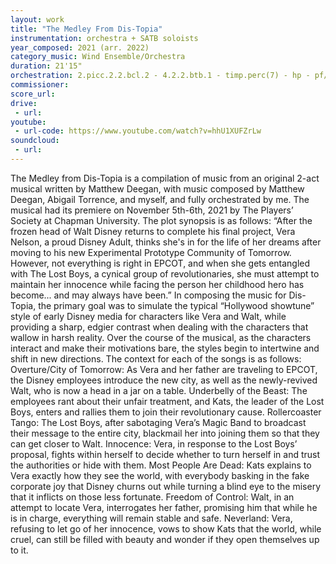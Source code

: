 ```yaml
---
layout: work
title: "The Medley From Dis-Topia"
instrumentation: orchestra + SATB soloists
year_composed: 2021 (arr. 2022)
category_music: Wind Ensemble/Orchestra
duration: 21'15"
orchestration: 2.picc.2.2.bcl.2 - 4.2.2.btb.1 - timp.perc(7) - hp - pf/cel - egtr - bgtr - ds - str - SATB
commissioner:
score_url:
drive:
 - url:
youtube:
 - url-code: https://www.youtube.com/watch?v=hhU1XUFZrLw
soundcloud: 
 - url:
---
```


The Medley from Dis-Topia is a compilation of music from an original 2-act musical written by Matthew Deegan, with music composed by Matthew Deegan, Abigail Torrence, and myself, and fully orchestrated by me. The musical had its premiere on November 5th-6th, 2021 by The Players’ Society at Chapman University. The plot synopsis is as follows:
<span class="teaser">“After the frozen head of Walt Disney returns to complete his final project, Vera Nelson, a proud Disney Adult, thinks she's in for the life of her dreams after moving to his new Experimental Prototype Community of Tomorrow. However, not everything is right in EPCOT, and when she gets entangled with The Lost Boys, a cynical group of revolutionaries, she must attempt to maintain her innocence while facing the person her childhood hero has become... and may always have been.”</span>
In composing the music for Dis-Topia, the primary goal was to simulate the typical “Hollywood showtune” style of early Disney media for characters like Vera and Walt, while providing a sharp, edgier contrast when dealing with the characters that wallow in harsh reality. Over the course of the musical, as the characters interact and make their motivations bare, the styles begin to intertwine and shift in new directions.
The context for each of the songs is as follows:
Overture/City of Tomorrow: As Vera and her father are traveling to EPCOT, the Disney employees introduce the new city, as well as the newly-revived Walt, who is now a head in a jar on a table.
Underbelly of the Beast: The employees rant about their unfair treatment, and Kats, the leader of the Lost Boys, enters and rallies them to join their revolutionary cause.
Rollercoaster Tango: The Lost Boys, after sabotaging Vera’s Magic Band to broadcast their message to the entire city, blackmail her into joining them so that they can get closer to Walt.
Innocence: Vera, in response to the Lost Boys’ proposal, fights within herself to decide whether to turn herself in and trust the authorities or hide with them.
Most People Are Dead: Kats explains to Vera exactly how they see the world, with everybody basking in the fake corporate joy that Disney churns out while turning a blind eye to the misery that it inflicts on those less fortunate.
Freedom of Control: Walt, in an attempt to locate Vera, interrogates her father, promising him that while he is in charge, everything will remain stable and safe.
Neverland: Vera, refusing to let go of her innocence, vows to show Kats that the world, while cruel, can still be filled with beauty and wonder if they open themselves up to it.
